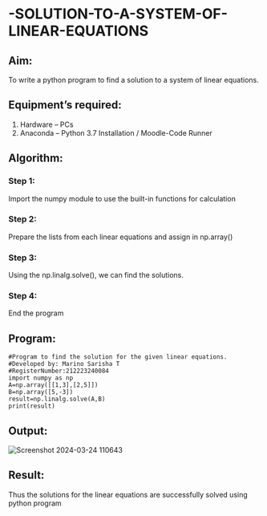 # -SOLUTION-TO-A-SYSTEM-OF-LINEAR-EQUATIONS
## Aim:
To write a python program to find a solution to a system of linear equations.
## Equipment’s required:
1. 	Hardware – PCs
2. 	Anaconda – Python 3.7 Installation / Moodle-Code Runner
## Algorithm:
### Step 1: 
Import the numpy module to use the built-in functions for calculation
### Step 2: 
Prepare the lists from each linear equations and assign in np.array()
### Step 3: 
Using the np.linalg.solve(), we can find the solutions.
### Step 4: 
End the program
## Program:
```
#Program to find the solution for the given linear equations.
#Developed by: Marino Sarisha T
#RegisterNumber:212223240084
import numpy as np
A=np.array([[1,3],[2,5]])
B=np.array([5,-3])
result=np.linalg.solve(A,B)
print(result)
```
## Output:
![Screenshot 2024-03-24 110643](https://github.com/Sarishatheiveegan/-SOLUTION-TO-A-SYSTEM-OF-LINEAR-EQUATIONS/assets/144979465/7584d5b5-2766-453a-aa5c-79d0bc3b277a)

## Result: 
Thus the solutions for the linear equations are successfully solved using python program

